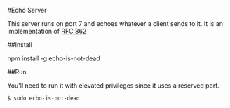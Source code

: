 #Echo Server

This server runs on port 7 and echoes whatever a client sends to it. It is an implementation of [RFC 862](https://tools.ietf.org/html/rfc862)

##Install

npm install -g echo-is-not-dead

##Run

You'll need to run it with elevated privileges since it uses a reserved port.

```sh
$ sudo echo-is-not-dead
```
